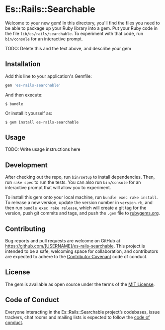 # Es::Rails::Searchable

Welcome to your new gem! In this directory, you'll find the files you need to be able to package up your Ruby library into a gem. Put your Ruby code in the file `lib/es/rails/searchable`. To experiment with that code, run `bin/console` for an interactive prompt.

TODO: Delete this and the text above, and describe your gem

## Installation

Add this line to your application's Gemfile:

```ruby
gem 'es-rails-searchable'
```

And then execute:

    $ bundle

Or install it yourself as:

    $ gem install es-rails-searchable

## Usage

TODO: Write usage instructions here

## Development

After checking out the repo, run `bin/setup` to install dependencies. Then, run `rake spec` to run the tests. You can also run `bin/console` for an interactive prompt that will allow you to experiment.

To install this gem onto your local machine, run `bundle exec rake install`. To release a new version, update the version number in `version.rb`, and then run `bundle exec rake release`, which will create a git tag for the version, push git commits and tags, and push the `.gem` file to [rubygems.org](https://rubygems.org).

## Contributing

Bug reports and pull requests are welcome on GitHub at https://github.com/[USERNAME]/es-rails-searchable. This project is intended to be a safe, welcoming space for collaboration, and contributors are expected to adhere to the [Contributor Covenant](http://contributor-covenant.org) code of conduct.

## License

The gem is available as open source under the terms of the [MIT License](https://opensource.org/licenses/MIT).

## Code of Conduct

Everyone interacting in the Es::Rails::Searchable project’s codebases, issue trackers, chat rooms and mailing lists is expected to follow the [code of conduct](https://github.com/[USERNAME]/es-rails-searchable/blob/master/CODE_OF_CONDUCT.md).
